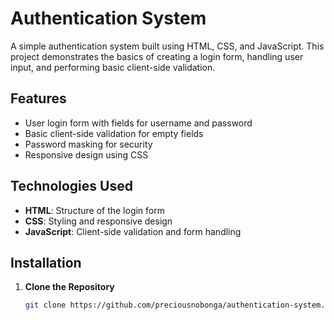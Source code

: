 # Authentication System

A simple authentication system built using HTML, CSS, and JavaScript. This project demonstrates the basics of creating a login form, handling user input, and performing basic client-side validation.

## Features

- User login form with fields for username and password
- Basic client-side validation for empty fields
- Password masking for security
- Responsive design using CSS

## Technologies Used

- **HTML**: Structure of the login form
- **CSS**: Styling and responsive design
- **JavaScript**: Client-side validation and form handling

## Installation

1. **Clone the Repository**

   ```bash
   git clone https://github.com/preciousnobonga/authentication-system.git
